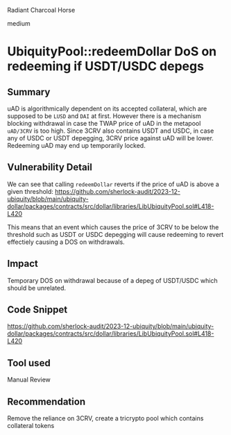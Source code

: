 Radiant Charcoal Horse

medium

# UbiquityPool::redeemDollar DoS on redeeming if USDT/USDC depegs

## Summary
uAD is algorithmically dependent on its accepted collateral, which are supposed to be `LUSD` and `DAI` at first. However there is a mechanism blocking withdrawal in case the TWAP price of uAD in the metapool `uAD/3CRV` is too high. Since 3CRV also contains USDT and USDC, in case any of USDC or USDT depegging, 3CRV price against uAD will be lower. Redeeming uAD may end up temporarily locked.

## Vulnerability Detail
We can see that calling `redeemDollar` reverts if the price of uAD is above a given threshold:
https://github.com/sherlock-audit/2023-12-ubiquity/blob/main/ubiquity-dollar/packages/contracts/src/dollar/libraries/LibUbiquityPool.sol#L418-L420

This means that an event which causes the price of 3CRV to be below the threshold such as USDT or USDC depegging will cause redeeming to revert effectiely causing a DOS on withdrawals. 

## Impact
Temporary DOS on withdrawal because of a depeg of USDT/USDC which should be unrelated.

## Code Snippet
https://github.com/sherlock-audit/2023-12-ubiquity/blob/main/ubiquity-dollar/packages/contracts/src/dollar/libraries/LibUbiquityPool.sol#L418-L420

## Tool used

Manual Review

## Recommendation
Remove the reliance on 3CRV, create a tricrypto pool which contains collateral tokens